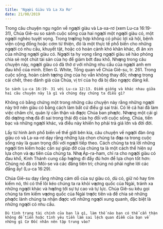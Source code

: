```yaml
---
title: 'Ngƣời Giàu Và La Xa Rơ'
date: 21/08/2019
---
```


Trong câu chuyện ngụ ngôn về ngƣời giàu và La-xa-rơ (xem Lu-ca 16:19-31), Chúa Giê-su so sánh cuộc sống của hai ngƣời một ngƣời giàu có, một ngƣời nghèo tuyệt vọng. Trong trƣờng hợp không có phúc lợi xã hội, bệnh viện cộng đồng hoặc cơm từ thiện, đó là một thực tế phổ biến cho những ngƣời có nhu cầu, khuyết tật, hoặc có hoàn cảnh khó khăn khác, đi ăn xin của những ngƣời giàu có. Ngƣời ta hy vọng rằng ngƣời giàu sẽ hào phóng chia sẻ một chút tài sản của họ để giảm bớt đau khổ. Nhƣng trong câu chuyện này, ngƣời giàu có đã thờ ơ với những nhu cầu của ngƣời anh em đau khổ của mình. Ellen G. White, Tổng quan về Chúa Giê-su, tr. 261. Trong cuộc sống, hoàn cảnh tƣơng ứng của họ vẫn không thay đổi; nhƣng trong cái chết, theo đánh giá của Chúa, vị trí của họ đã bị đảo ngƣợc đáng kể.

`So sánh Lu-ca 16:19- 31 với Lu-ca 12:13. Điểm giống và khác nhau giữa hai câu chuyện này là gì và chúng dạy chúng ta điều gì?`

Không có bằng chứng một trong những câu chuyện này rằng những ngƣời này trở nên giàu có bằng cách làm bất cứ điều gì sai trái. Có lẽ cả hai đã làm việc chăm chỉ, quản lý cẩn thận và đƣợc Chúa ban phƣớc. Nhƣng một cái gì đó dƣờng nhƣ đã đi sai trong thái độ của họ đối với cuộc sống, Chúa, tiền bạc và những ngƣời khác, và điều này khiến họ phải trả giá lớn và đời đời.

Lấy từ hình ảnh phổ biến về thế giới bên kia, câu chuyện về ngƣời đàn ông giàu có và La-xa-rơ dạy rằng những lựa chọn chúng ta đƣa ra trong cuộc sống này là quan trọng đối với ngƣời tiếp theo. Cách chúng ta trả lời những ngƣời tìm kiếm hoặc cần sự giúp đỡ của chúng ta là một cách thể hiện sự lựa chọn và ƣu tiên của chúng ta. Nhƣ Áp-ra-ham, chỉ ra cho ngƣời giàu có đau khổ, Kinh Thánh cung cấp hƣớng đi đầy đủ hơn để lựa chọn tốt hơn: Chúng nó đã có Môi-se và các đấng tiên tri; chúng nó phải nghe lời các đấng ấy! (Lu-ca 16:29).

Chúa Giê-su dạy rằng những cám dỗ của sự giàu có, dù có, giữ nó hay tìm kiếm nó, thì có thể lôi kéo chúng ta ra khỏi vƣơng quốc của Ngài, tránh xa những ngƣời khác và hƣớng tới sự tự cao và tự lực. Chúa Giê-su kêu gọi chúng ta tìm kiếm vƣơng quốc của Ngài trƣớc tiên và để chia sẻ những phƣớc lành chúng ta nhận đƣợc với những ngƣời xung quanh, đặc biệt là những ngƣời có nhu cầu.

`Dù tình trạng tài chính của bạn là gì, làm thế nào bạn có thể cẩn thận không để tiền hoặc tình yêu tiền làm sai lệch quan điểm của bạn về những gì Cơ Đốc nhân nên tập trung vào?`